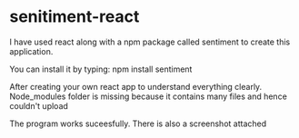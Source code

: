 # senitiment-react

 I have used react along with a npm package called sentiment to create this application.
 
 You can install it by typing: npm install sentiment
 
 After creating your own react app to understand everything clearly.
 Node_modules folder is missing because it contains many files and hence couldn't upload 
 
 The program works suceesfully.
 There is also a screenshot attached
 
